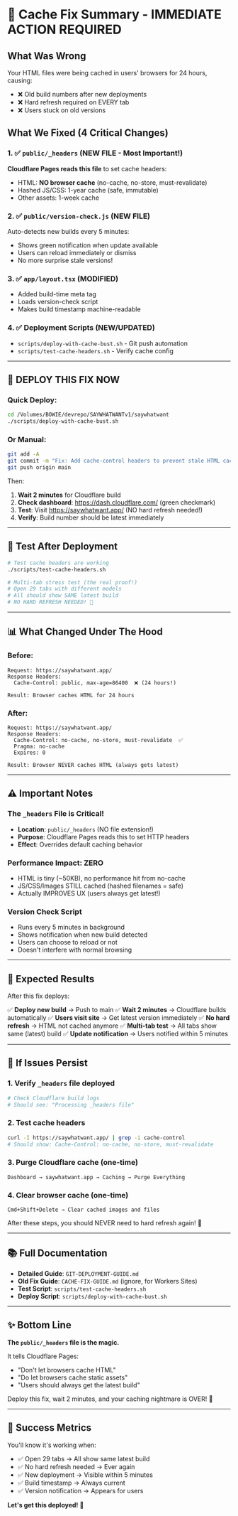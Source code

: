 # 🎯 Cache Fix Summary - IMMEDIATE ACTION REQUIRED

## What Was Wrong

Your HTML files were being cached in users' browsers for 24 hours, causing:
- ❌ Old build numbers after new deployments
- ❌ Hard refresh required on EVERY tab
- ❌ Users stuck on old versions

## What We Fixed (4 Critical Changes)

### 1. ✅ `public/_headers` (NEW FILE - Most Important!)
**Cloudflare Pages reads this file** to set cache headers:
- HTML: **NO browser cache** (no-cache, no-store, must-revalidate)
- Hashed JS/CSS: 1-year cache (safe, immutable)
- Other assets: 1-week cache

### 2. ✅ `public/version-check.js` (NEW FILE)
Auto-detects new builds every 5 minutes:
- Shows green notification when update available
- Users can reload immediately or dismiss
- No more surprise stale versions!

### 3. ✅ `app/layout.tsx` (MODIFIED)
- Added build-time meta tag
- Loads version-check script
- Makes build timestamp machine-readable

### 4. ✅ Deployment Scripts (NEW/UPDATED)
- `scripts/deploy-with-cache-bust.sh` - Git push automation
- `scripts/test-cache-headers.sh` - Verify cache config

---

## 🚨 DEPLOY THIS FIX NOW

### Quick Deploy:
```bash
cd /Volumes/BOWIE/devrepo/SAYWHATWANTv1/saywhatwant
./scripts/deploy-with-cache-bust.sh
```

### Or Manual:
```bash
git add -A
git commit -m "Fix: Add cache-control headers to prevent stale HTML caching"
git push origin main
```

Then:
1. **Wait 2 minutes** for Cloudflare build
2. **Check dashboard**: https://dash.cloudflare.com/ (green checkmark)
3. **Test**: Visit https://saywhatwant.app/ (NO hard refresh needed!)
4. **Verify**: Build number should be latest immediately

---

## 🧪 Test After Deployment

```bash
# Test cache headers are working
./scripts/test-cache-headers.sh

# Multi-tab stress test (the real proof!)
# Open 29 tabs with different models
# All should show SAME latest build
# NO HARD REFRESH NEEDED! 🎉
```

---

## 📊 What Changed Under The Hood

### Before:
```
Request: https://saywhatwant.app/
Response Headers:
  Cache-Control: public, max-age=86400  ❌ (24 hours!)
  
Result: Browser caches HTML for 24 hours
```

### After:
```
Request: https://saywhatwant.app/
Response Headers:
  Cache-Control: no-cache, no-store, must-revalidate  ✅
  Pragma: no-cache
  Expires: 0
  
Result: Browser NEVER caches HTML (always gets latest)
```

---

## ⚠️ Important Notes

### The `_headers` File is Critical!
- **Location**: `public/_headers` (NO file extension!)
- **Purpose**: Cloudflare Pages reads this to set HTTP headers
- **Effect**: Overrides default caching behavior

### Performance Impact: ZERO
- HTML is tiny (~50KB), no performance hit from no-cache
- JS/CSS/Images STILL cached (hashed filenames = safe)
- Actually IMPROVES UX (users always get latest!)

### Version Check Script
- Runs every 5 minutes in background
- Shows notification when new build detected
- Users can choose to reload or not
- Doesn't interfere with normal browsing

---

## 🎯 Expected Results

After this fix deploys:

✅ **Deploy new build** → Push to main
✅ **Wait 2 minutes** → Cloudflare builds automatically
✅ **Users visit site** → Get latest version immediately
✅ **No hard refresh** → HTML not cached anymore
✅ **Multi-tab test** → All tabs show same (latest) build
✅ **Update notification** → Users notified within 5 minutes

---

## 🔧 If Issues Persist

### 1. Verify `_headers` file deployed
```bash
# Check Cloudflare build logs
# Should see: "Processing _headers file"
```

### 2. Test cache headers
```bash
curl -I https://saywhatwant.app/ | grep -i cache-control
# Should show: Cache-Control: no-cache, no-store, must-revalidate
```

### 3. Purge Cloudflare cache (one-time)
```
Dashboard → saywhatwant.app → Caching → Purge Everything
```

### 4. Clear browser cache (one-time)
```
Cmd+Shift+Delete → Clear cached images and files
```

After these steps, you should NEVER need to hard refresh again! 🎉

---

## 📚 Full Documentation

- **Detailed Guide**: `GIT-DEPLOYMENT-GUIDE.md`
- **Old Fix Guide**: `CACHE-FIX-GUIDE.md` (ignore, for Workers Sites)
- **Test Script**: `scripts/test-cache-headers.sh`
- **Deploy Script**: `scripts/deploy-with-cache-bust.sh`

---

## ✨ Bottom Line

**The `public/_headers` file is the magic.**

It tells Cloudflare Pages:
- "Don't let browsers cache HTML"
- "Do let browsers cache static assets"
- "Users should always get the latest build"

Deploy this fix, wait 2 minutes, and your caching nightmare is OVER! 🚀

---

## 🎊 Success Metrics

You'll know it's working when:
- ✅ Open 29 tabs → All show same latest build
- ✅ No hard refresh needed → Ever again
- ✅ New deployment → Visible within 5 minutes
- ✅ Build timestamp → Always current
- ✅ Version notification → Appears for users

**Let's get this deployed! 🚀**

